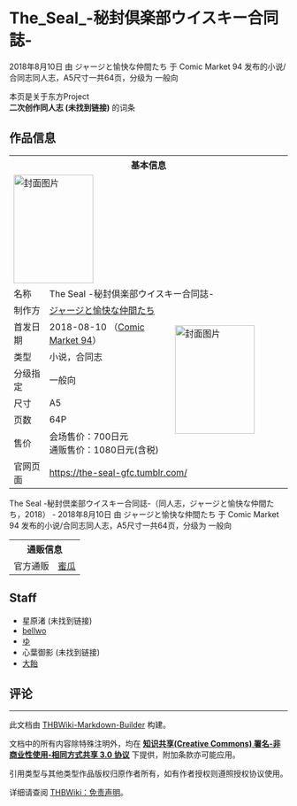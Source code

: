 # The_Seal_-秘封倶楽部ウイスキー合同誌-

<!-- source html: G:\repos\THBWiki-Markdown-Builder\THBWikiMarkdown\Temp\main\4\4a\ns0%3AThe_Seal_-%E7%A7%98%E5%B0%81%E5%80%B6%E6%A5%BD%E9%83%A8%E3%82%A6%E3%82%A4%E3%82%B9%E3%82%AD%E3%83%BC%E5%90%88%E5%90%8C%E8%AA%8C-.html -->

2018年8月10日 由 ジャージと愉快な仲間たち 于 Comic Market 94 发布的小说/合同志同人志，A5尺寸一共64页，分级为 一般向

本页是关于东方Project  
 **二次创作同人志 (未找到链接)** 的词条

## 作品信息

<table><tbody><tr><th colspan="3">基本信息</th></tr><tr><td class="cover-artwork-mobile" colspan="2"><a href="./文件-The_Seal_-秘封倶楽部ウイスキー合同誌-封面.png.md" class="image" title="封面图片"><img alt="封面图片" src="https://upload.thwiki.cc/thumb/8/80/The_Seal_-%E7%A7%98%E5%B0%81%E5%80%B6%E6%A5%BD%E9%83%A8%E3%82%A6%E3%82%A4%E3%82%B9%E3%82%AD%E3%83%BC%E5%90%88%E5%90%8C%E8%AA%8C-%E5%B0%81%E9%9D%A2.png/144px-The_Seal_-%E7%A7%98%E5%B0%81%E5%80%B6%E6%A5%BD%E9%83%A8%E3%82%A6%E3%82%A4%E3%82%B9%E3%82%AD%E3%83%BC%E5%90%88%E5%90%8C%E8%AA%8C-%E5%B0%81%E9%9D%A2.png" decoding="async" loading="lazy" width="144" height="196" srcset="https://upload.thwiki.cc/thumb/8/80/The_Seal_-%E7%A7%98%E5%B0%81%E5%80%B6%E6%A5%BD%E9%83%A8%E3%82%A6%E3%82%A4%E3%82%B9%E3%82%AD%E3%83%BC%E5%90%88%E5%90%8C%E8%AA%8C-%E5%B0%81%E9%9D%A2.png/216px-The_Seal_-%E7%A7%98%E5%B0%81%E5%80%B6%E6%A5%BD%E9%83%A8%E3%82%A6%E3%82%A4%E3%82%B9%E3%82%AD%E3%83%BC%E5%90%88%E5%90%8C%E8%AA%8C-%E5%B0%81%E9%9D%A2.png 1.5x, https://upload.thwiki.cc/thumb/8/80/The_Seal_-%E7%A7%98%E5%B0%81%E5%80%B6%E6%A5%BD%E9%83%A8%E3%82%A6%E3%82%A4%E3%82%B9%E3%82%AD%E3%83%BC%E5%90%88%E5%90%8C%E8%AA%8C-%E5%B0%81%E9%9D%A2.png/288px-The_Seal_-%E7%A7%98%E5%B0%81%E5%80%B6%E6%A5%BD%E9%83%A8%E3%82%A6%E3%82%A4%E3%82%B9%E3%82%AD%E3%83%BC%E5%90%88%E5%90%8C%E8%AA%8C-%E5%B0%81%E9%9D%A2.png 2x" data-file-width="2191" data-file-height="2977"></a></td>
</tr><tr><td class="label">名称</td><td colspan="2"> The Seal -秘封倶楽部ウイスキー合同誌- </td></tr><tr><td class="label">制作方</td><td><a href="./ジャージと愉快な仲間たち.md" title="ジャージと愉快な仲間たち">ジャージと愉快な仲間たち</a></td><td class="cover-artwork" rowspan="7" style="min-width:196px;"><a href="./文件-The_Seal_-秘封倶楽部ウイスキー合同誌-封面.png.md" class="image" title="封面图片"><img alt="封面图片" src="https://upload.thwiki.cc/thumb/8/80/The_Seal_-%E7%A7%98%E5%B0%81%E5%80%B6%E6%A5%BD%E9%83%A8%E3%82%A6%E3%82%A4%E3%82%B9%E3%82%AD%E3%83%BC%E5%90%88%E5%90%8C%E8%AA%8C-%E5%B0%81%E9%9D%A2.png/144px-The_Seal_-%E7%A7%98%E5%B0%81%E5%80%B6%E6%A5%BD%E9%83%A8%E3%82%A6%E3%82%A4%E3%82%B9%E3%82%AD%E3%83%BC%E5%90%88%E5%90%8C%E8%AA%8C-%E5%B0%81%E9%9D%A2.png" decoding="async" loading="lazy" width="144" height="196" srcset="https://upload.thwiki.cc/thumb/8/80/The_Seal_-%E7%A7%98%E5%B0%81%E5%80%B6%E6%A5%BD%E9%83%A8%E3%82%A6%E3%82%A4%E3%82%B9%E3%82%AD%E3%83%BC%E5%90%88%E5%90%8C%E8%AA%8C-%E5%B0%81%E9%9D%A2.png/216px-The_Seal_-%E7%A7%98%E5%B0%81%E5%80%B6%E6%A5%BD%E9%83%A8%E3%82%A6%E3%82%A4%E3%82%B9%E3%82%AD%E3%83%BC%E5%90%88%E5%90%8C%E8%AA%8C-%E5%B0%81%E9%9D%A2.png 1.5x, https://upload.thwiki.cc/thumb/8/80/The_Seal_-%E7%A7%98%E5%B0%81%E5%80%B6%E6%A5%BD%E9%83%A8%E3%82%A6%E3%82%A4%E3%82%B9%E3%82%AD%E3%83%BC%E5%90%88%E5%90%8C%E8%AA%8C-%E5%B0%81%E9%9D%A2.png/288px-The_Seal_-%E7%A7%98%E5%B0%81%E5%80%B6%E6%A5%BD%E9%83%A8%E3%82%A6%E3%82%A4%E3%82%B9%E3%82%AD%E3%83%BC%E5%90%88%E5%90%8C%E8%AA%8C-%E5%B0%81%E9%9D%A2.png 2x" data-file-width="2191" data-file-height="2977"></a></td>
</tr><tr><td class="label">首发日期</td><td>2018-08-10&#160;（<a href="/展会作品列表?e=Comic+Market%2394">Comic Market 94</a>）</td></tr><tr><td class="label">类型</td><td>小说，合同志</td></tr><tr><td class="label">分级指定</td><td>一般向</td></tr><tr><td class="label">尺寸</td><td>A5</td></tr><tr><td class="label">页数</td><td>64P</td></tr><tr><td class="label">售价</td><td>会场售价：700日元<br>通贩售价：1080日元(含税)</td></tr>
<tr><td class="label">官网页面</td><td colspan="2"><a rel="nofollow" class="external free" href="https://the-seal-gfc.tumblr.com/">https://the-seal-gfc.tumblr.com/</a></td></tr></tbody></table>

The Seal -秘封倶楽部ウイスキー合同誌-（同人志，ジャージと愉快な仲間たち，2018） - 2018年8月10日 由 ジャージと愉快な仲間たち 于 Comic Market 94 发布的小说/合同志同人志，A5尺寸一共64页，分级为 一般向

<table><tbody><tr><th colspan="3">通贩信息</th></tr><tr><td class="label">官方通贩</td><td colspan="2"><a rel="nofollow" class="external text" href="https://www.melonbooks.co.jp/detail/detail.php?product_id=400635">蜜瓜</a></td></tr></tbody></table>



## Staff
- 星原渚 (未找到链接)
- [bellwo](./bellwo.md)
- [ゆ](./ゆ（同人志）.md)
- 心葉御影 (未找到链接)
- [大飴](./大飴.md)


## 评论




---

此文档由 [THBWiki-Markdown-Builder](https://github.com/Delsin-Yu/THBWiki-Markdown-Builder) 构建。

文档中的所有内容除特殊注明外，均在 [**知识共享(Creative Commons) 署名-非商业性使用-相同方式共享 3.0 协议**](https://creativecommons.org/licenses/by-sa/3.0/deed.zh-hans) 下提供，附加条款亦可能应用。

引用类型与其他类型作品版权归原作者所有，如有作者授权则遵照授权协议使用。

详细请查阅 [THBWiki：免责声明](https://thbwiki.cc/THBWiki:%E5%85%8D%E8%B4%A3%E5%A3%B0%E6%98%8E)。

